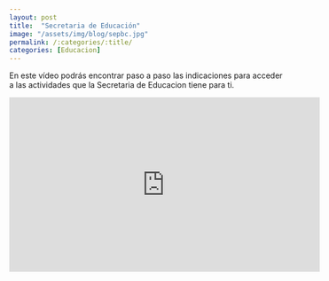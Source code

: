 ```yaml
---
layout: post
title:  "Secretaria de Educación"
image: "/assets/img/blog/sepbc.jpg"
permalink: /:categories/:title/
categories: [Educacion]
---
```


 En este vídeo podrás encontrar paso a paso las indicaciones para acceder a las actividades que la Secretaria de Educacion tiene para ti. 
 
<iframe src="https://www.facebook.com/plugins/video.php?href=https%3A%2F%2Fwww.facebook.com%2FInformandoBC%2Fvideos%2F1667512453412823%2F&show_text=0&width=560" width="560" height="315" style="border:none;overflow:hidden" scrolling="no" frameborder="0" allowTransparency="true" allowFullScreen="true"></iframe>
